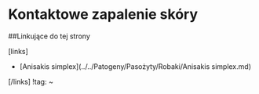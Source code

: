 # Kontaktowe zapalenie skóry





##Linkujące do tej strony

[links]

- [Anisakis simplex](../../Patogeny/Pasożyty/Robaki/Anisakis simplex.md)


[/links]
!tag:
~

